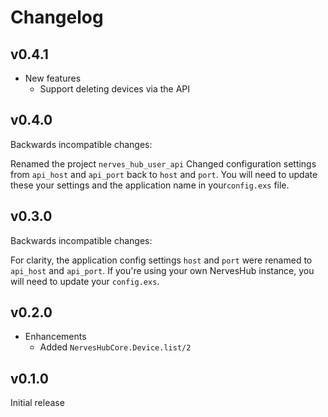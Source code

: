 # Changelog

## v0.4.1

* New features
  * Support deleting devices via the API

## v0.4.0

Backwards incompatible changes:

Renamed the project `nerves_hub_user_api`
Changed configuration settings from `api_host` and `api_port` back to `host` and
`port`. You will need to update these your settings and the application name
in your`config.exs` file.

## v0.3.0

Backwards incompatible changes:

For clarity, the application config settings `host` and `port` were renamed to
`api_host` and `api_port`. If you're using your own NervesHub instance, you will
need to update your `config.exs`.

## v0.2.0

* Enhancements
  * Added `NervesHubCore.Device.list/2`

## v0.1.0

Initial release
